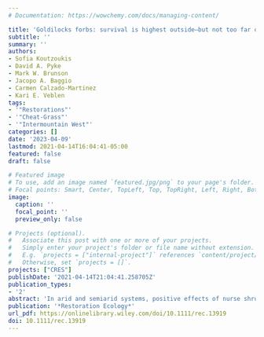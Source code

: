 ```yaml
---
# Documentation: https://wowchemy.com/docs/managing-content/

title: 'Goldilocks forbs: survival is highest outside—but not too far outside—of Wyoming big sagebrush canopies'
subtitle: ''
summary: ''
authors:
- Sofia Koutzoukis
- David A. Pyke
- Mark W. Brunson
- Jacopo A. Baggio 
- Carmen Calzado‐Martinez
- Kari E. Veblen
tags:
- '"Restorations"'
- '"Cheat-Grass"'
- '"Intermountain West"'
categories: []
date: '2023-04-09'
lastmod: 2021-04-14T16:04:41-05:00
featured: false
draft: false

# Featured image
# To use, add an image named `featured.jpg/png` to your page's folder.
# Focal points: Smart, Center, TopLeft, Top, TopRight, Left, Right, BottomLeft, Bottom, BottomRight.
image:
  caption: ''
  focal_point: ''
  preview_only: false

# Projects (optional).
#   Associate this post with one or more of your projects.
#   Simply enter your project's folder or file name without extension.
#   E.g. `projects = ["internal-project"]` references `content/project/deep-learning/index.md`.
#   Otherwise, set `projects = []`.
projects: ["CRES"]
publishDate: '2021-04-14T21:04:41.258705Z'
publication_types:
- '2'
abstract: 'In arid and semiarid systems, positive effects of nurse shrubs generally occur immediately underneath and around shrub canopies, creating microsites that can be targeted to promote plant establishment in restoration settings. Alternatively, the best microsites may occur in the interspace zone immediately surrounding nurse shrubs if positive abiotic effects extend beyond nurse shrub canopy boundaries and if competition with nurse shrubs is reduced in that zone. In the Intermountain West, U.S.A., we investigated survival of transplanted herbaceous seedlings at different distances from Wyoming big sagebrush (Artemisia tridentata ssp. wyomingensis) canopies. We planted two native perennial forb species, Munro's globemallow (Sphaeralcea munroana) and common yarrow (Achillea millefolium), and two native perennial grass species, bluebunch wheatgrass (Pseudoroegneria spicata) and bottlebrush squirreltail (Elymus elymoides), at four distances from sagebrush canopies at six sites across the Intermountain West, repeated across 2 years. Under above-normal precipitation, proximity to sagebrush influenced first-year survival of the forb, but not grass, species. Globemallow and yarrow survival were highest mid-way between the canopy dripline and maximum interspace distance between neighboring sagebrush plants. Ground cover characteristics and globemallow survival covaried with respect to distance from shrub, suggesting ground cover characteristics as indicators of suitable planting microsites. Under drier conditions, survival of all species was low and unaffected by distance from canopies. Our results demonstrate the value of fine-tuning the canopy-interspace paradigm to more carefully consider how plant performance may differ across zones within the interspace region between plants, especially when the goal is to maximize plant establishment in nondrought years.'
publication: '*Restoration Ecology*'
url_pdf: https://onlinelibrary.wiley.com/doi/10.1111/rec.13919
doi: 10.1111/rec.13919
---
```


